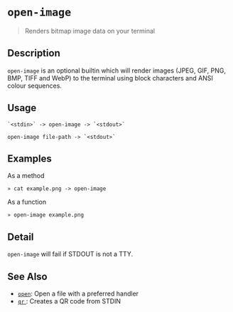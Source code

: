 # `open-image`

> Renders bitmap image data on your terminal

## Description

`open-image` is an optional builtin which will render images (JPEG, GIF,
PNG, BMP, TIFF and WebP) to the terminal using block characters and ANSI
colour sequences.

## Usage

    `<stdin>` -> open-image -> `<stdout>`

    open-image file-path -> `<stdout>`

## Examples

As a method

    » cat example.png -> open-image

As a function

    » open-image example.png

## Detail

`open-image` will fail if STDOUT is not a TTY.

## See Also

- [`open`](./open.md):
  Open a file with a preferred handler
- [`qr` ](/optional/qr.md):
  Creates a QR code from STDIN

